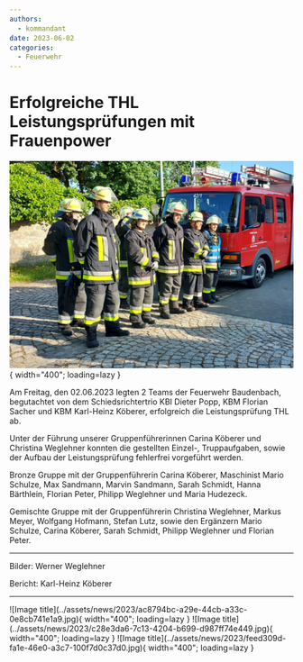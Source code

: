 ```yaml
---
authors: 
  - kommandant
date: 2023-06-02
categories:
  - Feuerwehr
---
```


# Erfolgreiche THL Leistungsprüfungen mit Frauenpower

![Gruppenbild](../assets/news/2023/6343f20b-034d-4c51-923c-118f8e75f947.jpg){ width="400"; loading=lazy }

Am Freitag, den 02.06.2023 legten 2 Teams der Feuerwehr Baudenbach, begutachtet von dem Schiedsrichtertrio KBI Dieter Popp, KBM Florian Sacher und KBM Karl-Heinz Köberer, erfolgreich die Leistungsprüfung THL ab.

<!-- more -->

Unter der Führung unserer Gruppenführerinnen Carina Köberer und Christina Weglehner konnten die gestellten Einzel-, Truppaufgaben, sowie der Aufbau der Leistungsprüfung fehlerfrei vorgeführt werden.

Bronze Gruppe mit der Gruppenführerin Carina Köberer, Maschinist Mario Schulze, Max Sandmann, Marvin Sandmann, Sarah Schmidt, Hanna Bärthlein, Florian Peter, Philipp Weglehner und Maria Hudezeck.

Gemischte Gruppe mit der Gruppenführerin Christina Weglehner, Markus Meyer, Wolfgang Hofmann, Stefan Lutz, sowie den Ergänzern Mario Schulze, Carina Köberer, Sarah Schmidt, Philipp Weglehner und Florian Peter.

<hr/>
Bilder: Werner Weglehner

Bericht: Karl-Heinz Köberer

<hr/>
![Image title](../assets/news/2023/ac8794bc-a29e-44cb-a33c-0e8cb741e1a9.jpg){ width="400"; loading=lazy }
![Image title](../assets/news/2023/c28e3da6-7c13-4204-b699-d987ff74e449.jpg){ width="400"; loading=lazy }
![Image title](../assets/news/2023/feed309d-fa1e-46e0-a3c7-100f7d0c37d0.jpg){ width="400"; loading=lazy }
